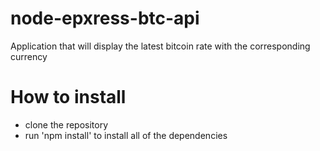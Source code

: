 # node-epxress-btc-api
Application that will display the latest bitcoin rate with the corresponding currency

# How to install
- clone the repository
- run 'npm install' to install all of the dependencies
